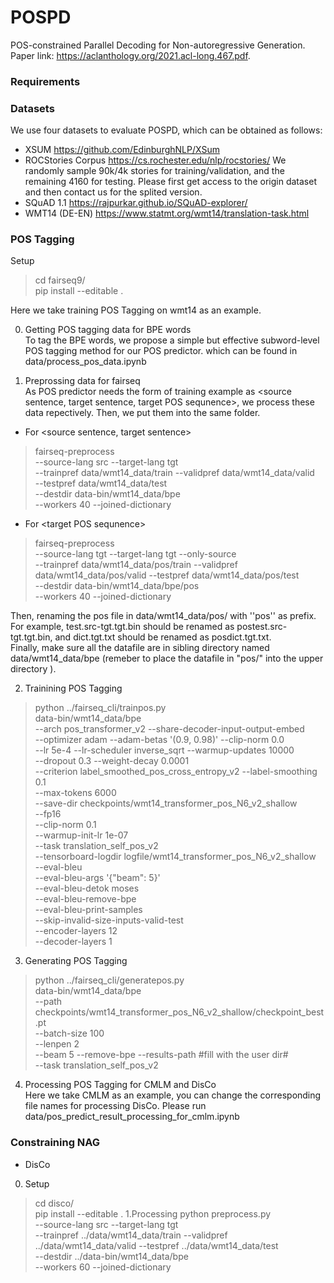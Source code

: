 # POSPD
POS-constrained Parallel Decoding for Non-autoregressive Generation. Paper link: https://aclanthology.org/2021.acl-long.467.pdf.  
### Requirements
### Datasets
We use four datasets to evaluate POSPD, which can be obtained as follows:
- XSUM https://github.com/EdinburghNLP/XSum
- ROCStories Corpus https://cs.rochester.edu/nlp/rocstories/ We randomly sample 90k/4k stories for training/validation,
and the remaining 4160 for testing. Please first get access to the origin dataset and then contact us for the splited version.
- SQuAD 1.1 https://rajpurkar.github.io/SQuAD-explorer/
- WMT14 (DE-EN) https://www.statmt.org/wmt14/translation-task.html
### POS Tagging
Setup
> cd fairseq9/  
> pip install --editable .  

Here we take training POS Tagging on wmt14 as an example. 

0. Getting POS tagging data for BPE words  
To tag the BPE words, we propose a simple but effective subword-level POS tagging method for our POS predictor. which can be found in data/process_pos_data.ipynb

1. Preprossing data for fairseq  
As POS predictor needs the form of training example as <source sentence, target sentence, target POS sequnence>, we process these data repectively. Then, we put them into the same folder.  
- For <source sentence, target sentence>
> fairseq-preprocess \
--source-lang src --target-lang tgt \
--trainpref data/wmt14_data/train --validpref data/wmt14_data/valid \
--testpref data/wmt14_data/test \
--destdir data-bin/wmt14_data/bpe \
--workers 40 --joined-dictionary  

- For \<target POS sequnence>    
> fairseq-preprocess \
   --source-lang tgt --target-lang tgt --only-source \
   --trainpref data/wmt14_data/pos/train --validpref data/wmt14_data/pos/valid --testpref data/wmt14_data/pos/test\
   --destdir data-bin/wmt14_data/bpe/pos \
   --workers 40 --joined-dictionary  
  
Then, renaming the pos file in data/wmt14_data/pos/ with ''pos'' as prefix. For example, test.src-tgt.tgt.bin should be renamed as postest.src-tgt.tgt.bin, and dict.tgt.txt should be renamed as posdict.tgt.txt.  
Finally, make sure all the datafile are in sibling directory named data/wmt14_data/bpe (remeber to place the datafile in "pos/" into the upper directory ).

2. Trainining POS Tagging  
> python ../fairseq_cli/trainpos.py \
   data-bin/wmt14_data/bpe \
   --arch pos_transformer_v2 --share-decoder-input-output-embed \
   --optimizer adam --adam-betas '(0.9, 0.98)' --clip-norm 0.0 \
   --lr 5e-4 --lr-scheduler inverse_sqrt --warmup-updates 10000 \
   --dropout 0.3 --weight-decay 0.0001 \
   --criterion label_smoothed_pos_cross_entropy_v2 --label-smoothing 0.1 \
   --max-tokens 6000 \
    --save-dir checkpoints/wmt14_transformer_pos_N6_v2_shallow\
    --fp16\
    --clip-norm 0.1 \
    --warmup-init-lr 1e-07 \
    --task translation_self_pos_v2\
    --tensorboard-logdir logfile/wmt14_transformer_pos_N6_v2_shallow\
   --eval-bleu \
   --eval-bleu-args '{"beam": 5}' \
   --eval-bleu-detok moses \
   --eval-bleu-remove-bpe \
   --eval-bleu-print-samples\
   --skip-invalid-size-inputs-valid-test \
   --encoder-layers 12 \
   --decoder-layers 1  
   
3. Generating POS Tagging
> python ../fairseq_cli/generatepos.py\
  data-bin/wmt14_data/bpe \
   --path checkpoints/wmt14_transformer_pos_N6_v2_shallow/checkpoint_best.pt \
   --batch-size 100 \
   --lenpen 2 \
   --beam 5 --remove-bpe --results-path #fill with the user dir# \
   --task translation_self_pos_v2
   
4. Processing POS Tagging for CMLM and DisCo  
   Here we take CMLM as an example, you can change the corresponding file names for processing DisCo. Please run data/pos_predict_result_processing_for_cmlm.ipynb
   

### Constraining NAG
- DisCo  
0. Setup
> cd disco/  
> pip install --editable .
1.Processing
python preprocess.py \
   --source-lang src --target-lang tgt \
   --trainpref ../data/wmt14_data/train --validpref ../data/wmt14_data/valid --testpref ../data/wmt14_data/test \
   --destdir ../data-bin/wmt14_data/bpe  \
   --workers 60  --joined-dictionary
